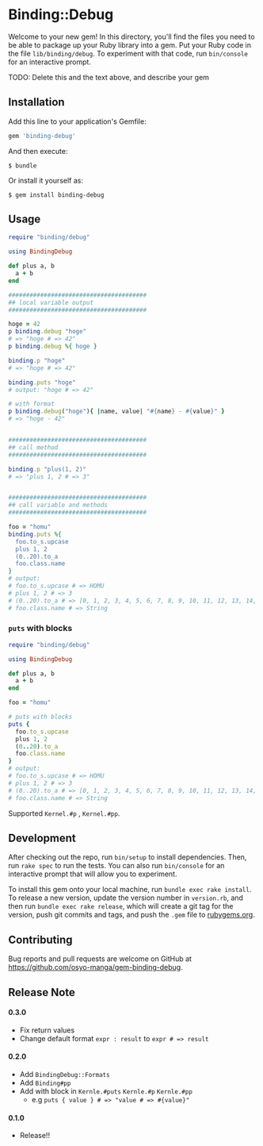 # Binding::Debug

Welcome to your new gem! In this directory, you'll find the files you need to be able to package up your Ruby library into a gem. Put your Ruby code in the file `lib/binding/debug`. To experiment with that code, run `bin/console` for an interactive prompt.

TODO: Delete this and the text above, and describe your gem

## Installation

Add this line to your application's Gemfile:

```ruby
gem 'binding-debug'
```

And then execute:

    $ bundle

Or install it yourself as:

    $ gem install binding-debug

## Usage

```ruby
require "binding/debug"

using BindingDebug

def plus a, b
  a + b
end

#######################################
## local variable output
#######################################

hoge = 42
p binding.debug "hoge"
# => "hoge # => 42"
p binding.debug %{ hoge }

binding.p "hoge"
# => "hoge # => 42"

binding.puts "hoge"
# output: "hoge # => 42"

# with format
p binding.debug("hoge"){ |name, value| "#{name} - #{value}" }
# => "hoge - 42"


#######################################
## call method
#######################################

binding.p "plus(1, 2)"
# => "plus 1, 2 # => 3"


#######################################
## call variable and methods
#######################################

foo = "homu"
binding.puts %{
  foo.to_s.upcase
  plus 1, 2
  (0..20).to_a
  foo.class.name
}
# output:
# foo.to_s.upcase # => HOMU
# plus 1, 2 # => 3
# (0..20).to_a # => [0, 1, 2, 3, 4, 5, 6, 7, 8, 9, 10, 11, 12, 13, 14, 15, 16, 17, 18, 19, 20]
# foo.class.name # => String
```

### `puts` with blocks

```ruby
require "binding/debug"

using BindingDebug

def plus a, b
  a + b
end

foo = "homu"

# puts with blocks
puts {
  foo.to_s.upcase
  plus 1, 2
  (0..20).to_a
  foo.class.name
}
# output:
# foo.to_s.upcase # => HOMU
# plus 1, 2 # => 3
# (0..20).to_a # => [0, 1, 2, 3, 4, 5, 6, 7, 8, 9, 10, 11, 12, 13, 14, 15, 16, 17, 18, 19, 20]
# foo.class.name # => String
```

Supported `Kernel.#p` , `Kernel.#pp`.


## Development

After checking out the repo, run `bin/setup` to install dependencies. Then, run `rake spec` to run the tests. You can also run `bin/console` for an interactive prompt that will allow you to experiment.

To install this gem onto your local machine, run `bundle exec rake install`. To release a new version, update the version number in `version.rb`, and then run `bundle exec rake release`, which will create a git tag for the version, push git commits and tags, and push the `.gem` file to [rubygems.org](https://rubygems.org).

## Contributing

Bug reports and pull requests are welcome on GitHub at https://github.com/osyo-manga/gem-binding-debug.


## Release Note

#### 0.3.0

* Fix return values
* Change default format `expr : result` to `expr # => result`

#### 0.2.0

* Add `BindingDebug::Formats`
* Add `Binding#pp`
* Add with block in `Kernle.#puts` `Kernle.#p` `Kernle.#pp` 
  * e.g `puts { value } # => "value # => #{value}"`

#### 0.1.0

* Release!!


